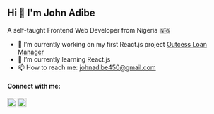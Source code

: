 ## Hi 👋 I'm John Adibe

A self-taught Frontend Web Developer from Nigeria :nigeria:

- 🔭 I’m currently working on my first React.js project <a href="https://github.com/johnphealipto/outcess-loan-manager">Outcess Loan Manager</a>
- 🌱 I’m currently learning React.js
- 📫 How to reach me: johnadibe450@gmail.com


#### Connect with me:

[<img align="left" alt="johnphealipto | Twitter" width="20px" src="https://tutuldevs.github.io/frontloops-photo/loop1/twitter.svg" />][twitter]

[<img align="left" alt="johnadibe | LinkedIn" width="20px" src="https://cdn.jsdelivr.net/npm/simple-icons@v3/icons/linkedin.svg" />][linkedin]

[twitter]: https://twitter.com/johnphealipto
[linkedin]: https://www.linkedin.com/in/johnadibe/

<!-- - JavaScript ES6 -->
<!-- - NPM package manager -->


<!-- **johnphealipto/johnphealipto** is a ✨ _special_ ✨ repository because its `README.md` (this file) appears on your GitHub profile. -->

<!-- Here are some ideas to get you started: -->

<!-- - 👯 I’m looking to collaborate on ...
- 🤔 I’m looking for help with ...
- 💬 Ask me about ...
- 😄 Pronouns: ...
- ⚡ Fun fact: ... -->

